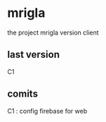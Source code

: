 # mrigla

the project mrigla
version client

## last version
C1

## comits
C1 : config firebase for web
